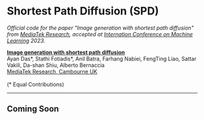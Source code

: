 # Shortest Path Diffusion (SPD)

*Official code for the paper "Image generation with shortest path diffusion" from [MediaTek Research](https://mtkresearch.com/en), accepted at [Internation Conference on Machine Learning](https://icml.cc) 2023.*


[**Image generation with shortest path diffusion**]() <br />
Ayan Das*, Stathi Fotiadis*, Anil Batra, Farhang Nabiei, FengTing Liao, Sattar Vakili, Da-shan Shiu, Alberto Bernaccia<br /> 
[MediaTek Research, Cambourne UK](https://mtkresearch.com/en)<br /><br />
(* Equal Contributions)<br />

---

## Coming Soon
